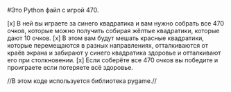 #Это Python файл с игрой 470.

[x] В ней вы играете за синего квадратика и вам нужно собрать все 470 очков, которые можно получить собирая жёлтые квадратики, которые дают 10 очков.
[x] В этом вам будут мешать красные квадратики, которые перемещаются в разных направлениях, отталкиваются от краёв экрана и забирают у синего квадратика здоровье и отталкивают его при столкновении.
[x] Если соберёте все 470 очков вы победите и проиграете если потеряете всё здоровье.

//В этом коде используется библиотека pygame.//
